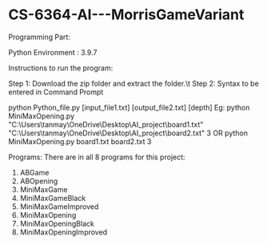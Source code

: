# CS-6364-AI---MorrisGameVariant
Programming Part:

Python Environment : 3.9.7

Instructions to run the program:

Step 1: Download the zip folder and extract the folder.\t
Step 2: Syntax to be entered in Command Prompt


python Python_file.py [input_file1.txt] [output_file2.txt] [depth]
Eg: python MiniMaxOpening.py "C:\Users\tanmay\OneDrive\Desktop\AI_project\board1.txt" "C:\Users\tanmay\OneDrive\Desktop\AI_project\board2.txt" 3
OR
python MiniMaxOpening.py board1.txt board2.txt 3

Programs:
There are in all 8 programs for this project:
1.	ABGame
2.	ABOpening
3.	MiniMaxGame
4.	MiniMaxGameBlack
5.	MiniMaxGameImproved
6.	MiniMaxOpening
7.	MiniMaxOpeningBlack
8.	MiniMaxOpeningImproved
